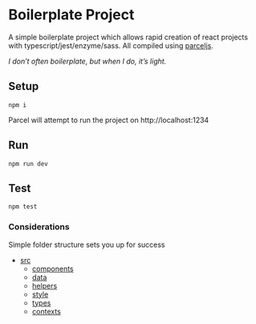 # Boilerplate Project

A simple boilerplate project which allows rapid creation of react projects with typescript/jest/enzyme/sass. All compiled using [parceljs](https://parceljs.org/).

_I don’t often boilerplate, but when I do, it’s light._

## Setup

`npm i`

Parcel will attempt to run the project on http://localhost:1234

## Run

`npm run dev`

## Test

`npm test`

### Considerations

Simple folder structure sets you up for success

- [src](https://github.com/lanoid/react-typescript-jest/tree/master/src)
    - [components](https://github.com/lanoid/react-typescript-jest/tree/master/src/components)
    - [data](https://github.com/lanoid/react-typescript-jest/tree/master/src/data)
    - [helpers](https://github.com/lanoid/react-typescript-jest/tree/master/src/helpers)
    - [style](https://github.com/lanoid/react-typescript-jest/tree/master/src/style)
    - [types](https://github.com/lanoid/react-typescript-jest/tree/master/src/types)
    - [contexts](https://github.com/lanoid/react-typescript-jest/tree/master/src/contexts)